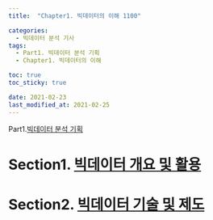 ```yaml
---
title:  "Chapter1. 빅데이터의 이해 1100"

categories: 
  - 빅데이터 분석 기사
tags: 
  - Part1. 빅데이터 분석 기획
  - Chapter1. 빅데이터의 이해

toc: true
toc_sticky: true

date: 2021-02-23
last_modified_at: 2021-02-25
---
```


Part1.[빅데이터 분석 기획](https://goaswon.github.io/%EB%B9%85%EB%8D%B0%EC%9D%B4%ED%84%B0%20%EB%B6%84%EC%84%9D%20%EA%B8%B0%EC%82%AC/1000%EB%B9%85%EB%8D%B0%EC%9D%B4%ED%84%B0_%EB%B6%84%EC%84%9D_%EA%B8%B0%ED%9A%8D/)

# Section1. [빅데이터 개요 및 활용](https://goaswon.github.io/%EB%B9%85%EB%8D%B0%EC%9D%B4%ED%84%B0%20%EB%B6%84%EC%84%9D%20%EA%B8%B0%EC%82%AC/1110%EB%B9%85%EB%8D%B0%EC%9D%B4%ED%84%B0_%EA%B0%9C%EC%9A%94_%EB%B0%8F_%ED%99%9C%EC%9A%A9/)

# Section2. [빅데이터 기술 및 제도](https://goaswon.github.io/%EB%B9%85%EB%8D%B0%EC%9D%B4%ED%84%B0%20%EB%B6%84%EC%84%9D%20%EA%B8%B0%EC%82%AC/1120%EB%B9%85%EB%8D%B0%EC%9D%B4%ED%84%B0_%EA%B8%B0%EC%88%A0_%EB%B0%8F_%EC%A0%9C%EB%8F%84/)

